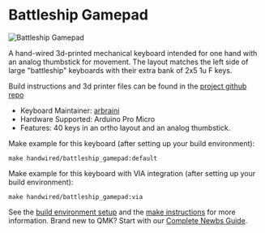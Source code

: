 # Battleship Gamepad

![Battleship Gamepad](https://imgur.com/FCpQfzQ.jpg)

A hand-wired 3d-printed mechanical keyboard intended for one hand with an analog thumbstick for movement. The layout matches the left side of large "battleship" keyboards with their extra bank of 2x5 1u F keys.

Build instructions and 3d printer files can be found in the [project github repo](https://github.com/abraini-Nascent/battleship_gamepad)

* Keyboard Maintainer: [arbraini](https://github.com/abraini-Nascent)
* Hardware Supported: Arduino Pro Micro
* Features: 40 keys in an ortho layout and an analog thumbstick.

Make example for this keyboard (after setting up your build environment):

    make handwired/battleship_gamepad:default
    
Make example for this keyboard with VIA integration (after setting up your build environment):

    make handwired/battleship_gamepad:via

See the [build environment setup](https://docs.qmk.fm/#/getting_started_build_tools) and the [make instructions](https://docs.qmk.fm/#/getting_started_make_guide) for more information. Brand new to QMK? Start with our [Complete Newbs Guide](https://docs.qmk.fm/#/newbs).